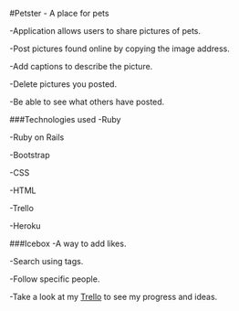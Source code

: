 #Petster - A place for pets

-Application allows users to share pictures of pets.

-Post pictures found online by copying the image address.

-Add captions to describe the picture.

-Delete pictures you posted.

-Be able to see what others have posted.

###Technologies used
-Ruby

-Ruby on Rails

-Bootstrap

-CSS

-HTML

-Trello

-Heroku

###Icebox
-A way to add likes.

-Search using tags.

-Follow specific people.

-Take a look at my 
<a href ="https://trello.com/b/gyhMlRtg/project2-petster-app">Trello</a> to see my progress and ideas.
